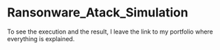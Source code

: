 # Ransonware_Atack_Simulation


To see the execution and the result, I leave the link to my portfolio where everything is explained.
